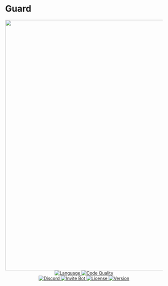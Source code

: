 # Guard

<p align="center">
  <img
       src="https://repository-images.githubusercontent.com/287011656/dce08a00-dd70-11ea-9d03-e05f028034e1"
       width="800px"     
  >
  
  <br>
  
  <a href="https://github.com/DiscordGuard/Guard">
    <img 
         src="https://img.shields.io/github/languages/top/discordguard/guard?style=for-the-badge&logo=typescript&logoColor=white&logoWidth=30"
         alt="Language"
    >
  </a>
  
  <a href="https://app.codacy.com/project/badge/Grade/3e77cd76435440b4ae6b2aed1645833e">
    <img 
         src="https://img.shields.io/codacy/grade/3e77cd76435440b4ae6b2aed1645833e?style=for-the-badge&logo=codacy&logoWidth=30"
         alt="Code Quality"
    >
  </a>
  
  <br>
  
  
  <a href="https://discord.gg/TugrCuy">
    <img 
         src="https://img.shields.io/discord/743391217072472155?logo=discord&logoColor=white&logoWidth=20&labelColor=7289DA&label=Discord"
         alt="Discord"
    >
  </a>
  
  <a href="https://discord.com/api/oauth2/authorize?client_id=742036780798443661&permissions=8&scope=bot">
    <img 
         src="https://img.shields.io/badge/invite-guard-blue"
         alt="Invite Bot"
    >
  </a>
  
  <a href="https://github.com/DiscordGuard/Guard/blob/dev/LICENSE">
    <img 
         src="https://img.shields.io/github/license/DiscordGuard/Guard?label=license"
         alt="License"
    >
  </a>
  
  <a href="https://github.com/DiscordGuard/Guard/blob/dev/package.json">
    <img 
         src="https://img.shields.io/github/package-json/v/discordguard/guard/dev"
         alt="Version"
    >
  </a>
</p>
